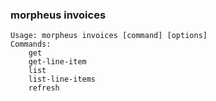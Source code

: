 ### morpheus invoices

```
Usage: morpheus invoices [command] [options]
Commands:
	get
	get-line-item
	list
	list-line-items
	refresh
```
